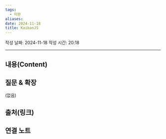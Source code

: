 ```yaml
---
tags:
  - 미완
aliases: 
date: 2024-11-18
title: KaibanJS
---
```

작성 날짜: 2024-11-18
작성 시간: 20:18


----
## 내용(Content)


## 질문 & 확장

(없음)

## 출처(링크)


## 연결 노트










